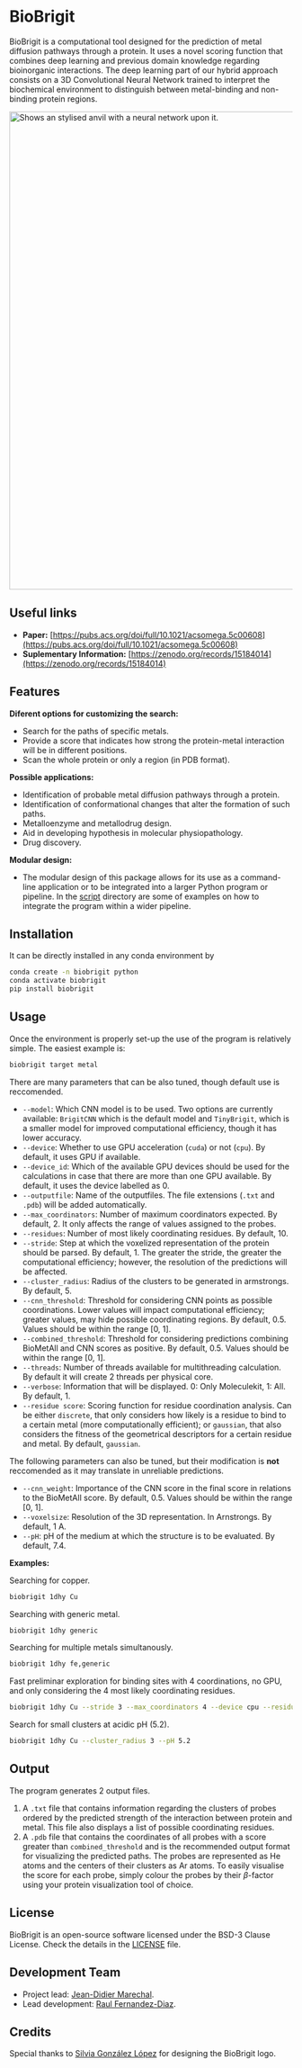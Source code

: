 BioBrigit
===============

BioBrigit is a computational tool designed for the prediction of metal diffusion pathways through a protein. It uses a novel scoring function that combines deep learning and previous domain knowledge regarding bioinorganic interactions. The deep learning part of our hybrid approach consists on a 3D Convolutional Neural Network trained to interpret the biochemical environment to distinguish between metal-binding and non-binding protein regions.
 
<picture>
  <source media="(prefers-color-scheme: dark)" srcset="https://raw.githubusercontent.com/Insilichem/biobrigit/master/docs/figures/BioBrigit_dark_border.png" width="850" class="center">
  <source media="(prefers-color-scheme: light)" srcset="https://raw.githubusercontent.com/Insilichem/biobrigit/master/docs/figures/BioBrigit_light.png" width="850" class="center">
  <img alt="Shows an stylised anvil with a neural network upon it." src=""https://raw.githubusercontent.com/RaulFD-creator/biobrigit/master/docs/figures/BioBrigit_light.png">
</picture>

Useful links
----

- **Paper:** [https://pubs.acs.org/doi/full/10.1021/acsomega.5c00608](https://pubs.acs.org/doi/full/10.1021/acsomega.5c00608)
- **Suplementary Information:** [https://zenodo.org/records/15184014](https://zenodo.org/records/15184014)

Features
--------
**Diferent options for customizing the search:**

* Search for the paths of specific metals.
* Provide a score that indicates how strong the protein-metal interaction will be in different positions.
* Scan the whole protein or only a region (in PDB format).

**Possible applications:**

* Identification of probable metal diffusion pathways through a protein.
* Identification of conformational changes that alter the formation of such paths.
* Metalloenzyme and metallodrug design.
* Aid in developing hypothesis in molecular physiopathology.
* Drug discovery.

**Modular design:**

* The modular design of this package allows for its use as a command-line application or to be integrated into a larger Python program or pipeline. In the [script](https://github.com/insilichem/BioBrigit/tree/main/scripts) directory are some of examples on how to integrate the program within a wider pipeline.

Installation
------------

It can be directly installed in any conda environment by

```bash
conda create -n biobrigit python
conda activate biobrigit
pip install biobrigit
```


Usage
-----
Once the environment is properly set-up the use of the program is relatively simple. The easiest example is:

```bash
biobrigit target metal
```

There are many parameters that can be also tuned, though default use is reccomended.

* `--model`: Which CNN model is to be used. Two options are currently available: `BrigitCNN` which is the default model and `TinyBrigit`, which is a smaller model for improved computational efficiency, though it has lower accuracy.
* `--device`: Whether to use GPU acceleration (`cuda`) or not (`cpu`). By default, it uses GPU if available.
* `--device_id`: Which of the available GPU devices should be used for the calculations in case that there are more than one GPU available. By default, it uses the device labelled as 0.
* `--outputfile`: Name of the outputfiles. The file extensions (`.txt` and `.pdb`) will be added automatically.
* `--max_coordinators`: Number of maximum coordinators expected. By default, 2. It only affects the range of values assigned to the probes.
* `--residues`: Number of most likely coordinating residues. By default, 10.
* `--stride`: Step at which the voxelized representation of the protein should be parsed. By default, 1. The greater the stride, the greater the computational efficiency; however, the resolution of the predictions will be affected.
* `--cluster_radius`: Radius of the clusters to be generated in armstrongs. By default, 5.
* `--cnn_threshold`: Threshold for considering CNN points as possible coordinations. Lower values will impact computational efficiency; greater values, may hide possible coordinating regions. By default, 0.5. Values should be within the range [0, 1].
* `--combined_threshold`: Threshold for considering predictions combining BioMetAll and CNN scores as positive. By default, 0.5. Values should be within the range [0, 1].
* `--threads`: Number of threads available for multithreading calculation. By default it will create 2 threads per physical core.
* `--verbose`: Information that will be displayed. 0: Only Moleculekit, 1: All. By default, 1.
* `--residue score`: Scoring function for residue coordination analysis. Can be either `discrete`, that only considers how likely is a residue to bind to a certain metal (more computationally efficient); or `gaussian`, that also considers the fitness of the geometrical descriptors for a certain residue and metal. By default, `gaussian`.

The following parameters can also be tuned, but their modification is **not** reccomended as it may translate in unreliable predictions.
* `--cnn_weight`: Importance of the CNN score in the final score in relations to the BioMetAll score. By default, 0.5. Values should be within the range [0, 1].
* `--voxelsize`: Resolution of the 3D representation. In Arnstrongs. By default, 1 A.
* `--pH`: pH of the medium at which the structure is to be evaluated. By default, 7.4.

**Examples:**

Searching for copper.

```bash
biobrigit 1dhy Cu
```

Searching with generic metal.

```bash
biobrigit 1dhy generic
```

Searching for multiple metals simultanously.

```bash
biobrigit 1dhy fe,generic
```

Fast preliminar exploration for binding sites with 4 coordinations, no GPU, and only considering the 4 most likely coordinating residues.

```bash
biobrigit 1dhy Cu --stride 3 --max_coordinators 4 --device cpu --residues 4
```

Search for small clusters at acidic pH (5.2).

```bash
biobrigit 1dhy Cu --cluster_radius 3 --pH 5.2
```

Output
------
The program generates 2 output files. 

1. A `.txt` file that contains information regarding the clusters of probes ordered by the predicted strength of the interaction between protein and metal. This file also displays a list of possible coordinating residues. 
2. A `.pdb` file that contains the coordinates of all probes with a score greater than `combined_threshold` and is the recommended output format for visualizing the predicted paths. The probes are represented as He atoms and the centers of their clusters as Ar atoms. To easily visualise the score for each probe, simply colour the probes by their $\beta$-factor using your protein visualization tool of choice.

License
-------
BioBrigit is an open-source software licensed under the BSD-3 Clause License. Check the details in the [LICENSE](https://github.com/raulfd-creator/biobrigit/blob/master/LICENSE) file.

Development Team
----------------

- Project lead: [Jean-Didier Marechal](https://github.com/JeanDidier).
- Lead development: [Raul Fernandez-Diaz](https://github.com/RaulFD-creator).

Credits
-------

Special thanks to [Silvia González López](https://www.linkedin.com/in/silvia-gonz%C3%A1lez-l%C3%B3pez-717558221/) for designing the BioBrigit logo.
